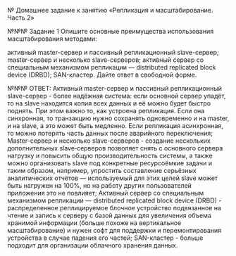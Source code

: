 № Домашнее задание к занятию «Репликация и масштабирование. Часть 2»

№№№ Задание 1
Опишите основные преимущества использования масштабирования методами:

активный master-сервер и пассивный репликационный slave-сервер;
master-сервер и несколько slave-серверов;
активный сервер со специальным механизмом репликации — distributed replicated block device (DRBD);
SAN-кластер.
Дайте ответ в свободной форме.

№№№ ОТВЕТ:
Активный master-сервер и пассивный репликационный slave-сервер - более надёжная система: если основной сервер упадёт, то на slave находится копия всех данных и её можно будет быстро поднять. При этом важно то, как устроена репликация. Если она синхронная, то транзакцию нужно сохранять одновременно и на master, и на slave, а это может быть медленно. Если репликация асинхронная, то можно потерять часть данных после аварийного переключения;
Master-сервер и несколько slave-серверов - создание нескольких дополнительных slave‑серверов позволяет снять с основного сервера нагрузку и повысить общую производительность системы, а также можно организовать slave под конкретные ресурсоёмкие задачи и таким образом, например, упростить составление серьёзных аналитических отчётов — используемый для этих целей slave может быть нагружен на 100%, но на работу других пользователей приложения это не повлияет;
Активный сервер со специальным механизмом репликации — distributed replicated block device (DRBD) - распределенное реплицируемое блочное устройство подвязанное на чтение и запись к серверу с базой данных для увеличения объема хранимой информации (больше похоже на вертикальное масштабирование) и нужен софт для поддержки и перемонтирования устройства в случае падения его частей;
SAN-кластер - больше подходит для организации облачного хранения данных.

